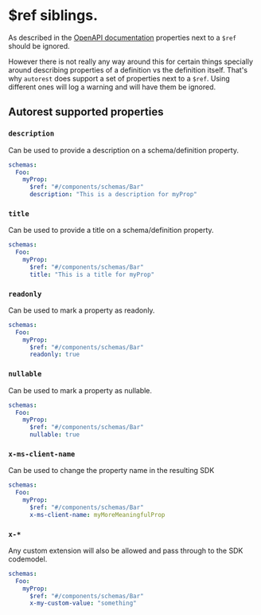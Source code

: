 # $ref siblings.

As described in the [OpenAPI documentation](https://swagger.io/docs/specification/using-ref/) properties next to a `$ref` should be ignored.

However there is not really any way around this for certain things specially around describing properties of a definition vs the definition itself.
That's why `autorest` does support a set of properties next to a `$ref`. Using different ones will log a warning and will have them be ignored.

## Autorest supported properties

### `description`

Can be used to provide a description on a schema/definition property.

```yaml
schemas:
  Foo:
    myProp:
      $ref: "#/components/schemas/Bar"
      description: "This is a description for myProp"
```

### `title`

Can be used to provide a title on a schema/definition property.

```yaml
schemas:
  Foo:
    myProp:
      $ref: "#/components/schemas/Bar"
      title: "This is a title for myProp"
```

### `readonly`

Can be used to mark a property as readonly.

```yaml
schemas:
  Foo:
    myProp:
      $ref: "#/components/schemas/Bar"
      readonly: true
```

### `nullable`

Can be used to mark a property as nullable.

```yaml
schemas:
  Foo:
    myProp:
      $ref: "#/components/schemas/Bar"
      nullable: true
```

### `x-ms-client-name`

Can be used to change the property name in the resulting SDK

```yaml
schemas:
  Foo:
    myProp:
      $ref: "#/components/schemas/Bar"
      x-ms-client-name: myMoreMeaningfulProp
```

### `x-*`

Any custom extension will also be allowed and pass through to the SDK codemodel.

```yaml
schemas:
  Foo:
    myProp:
      $ref: "#/components/schemas/Bar"
      x-my-custom-value: "something"
```
